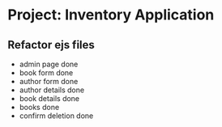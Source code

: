 # Project: Inventory Application

## Refactor ejs files

- admin page done
- book form done
- author form done
- author details done
- book details done
- books done
- confirm deletion done
